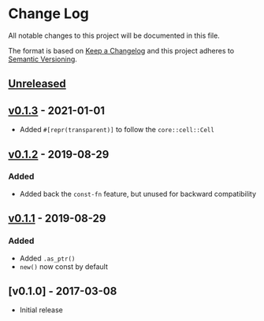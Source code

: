 # Change Log

All notable changes to this project will be documented in this file.

The format is based on [Keep a Changelog](http://keepachangelog.com/)
and this project adheres to [Semantic Versioning](http://semver.org/).

## [Unreleased]

## [v0.1.3] - 2021-01-01

- Added `#[repr(transparent)]` to follow the `core::cell::Cell`

## [v0.1.2] - 2019-08-29

### Added

- Added back the `const-fn` feature, but unused for backward compatibility

## [v0.1.1] - 2019-08-29

### Added

- Added `.as_ptr()`
- `new()` now const by default

## [v0.1.0] - 2017-03-08

- Initial release

[Unreleased]: https://github.com/japaric/vcell/compare/v0.1.3...HEAD
[v0.1.3]: https://github.com/japaric/vcell/compare/v0.1.2...v0.1.3
[v0.1.2]: https://github.com/japaric/vcell/compare/v0.1.1...v0.1.2
[v0.1.1]: https://github.com/japaric/vcell/compare/v0.1.0...v0.1.1

